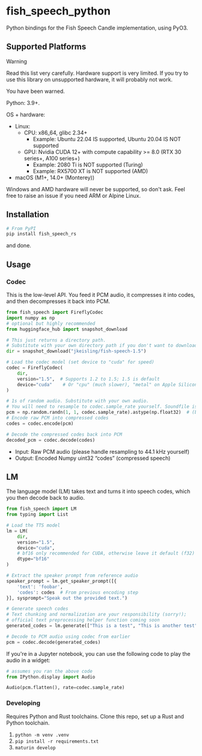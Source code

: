 # fish_speech_python

Python bindings for the Fish Speech Candle implementation, using PyO3.

## Supported Platforms

> [!WARNING]
> Read this list very carefully. Hardware support is very limited.
> If you try to use this library on unsupported hardware, it will probably not work.
>
> You have been warned.

Python: 3.9+.

OS + hardware:
- Linux:
  - CPU: x86_64, glibc 2.34+
    - Example: Ubuntu 22.04 IS supported, Ubuntu 20.04 IS NOT supported
  - GPU: Nvidia CUDA 12+ with compute capability >= 8.0 (RTX 30 series+, A100 series+)
    - Example: 2080 Ti is NOT supported (Turing)
    - Example: RX5700 XT is NOT supported (AMD)
- macOS (M1+, 14.0+ (Monterey))

Windows and AMD hardware will never be supported, so don't ask.
Feel free to raise an issue if you need ARM or Alpine Linux.

## Installation

```bash
# From PyPI
pip install fish_speech_rs
```

and done.

## Usage

### Codec

This is the low-level API. You feed it PCM audio, it compresses it into codes, and then decompresses it back into PCM.

```python
from fish_speech import FireflyCodec
import numpy as np
# optional but highly recommended
from huggingface_hub import snapshot_download

# This just returns a directory path.
# Substitute with your own directory path if you don't want to download from Hugging Face.
dir = snapshot_download("jkeisling/fish-speech-1.5")

# Load the codec model (set device to "cuda" for speed)
codec = FireflyCodec(
    dir,
    version="1.5",  # Supports 1.2 to 1.5; 1.5 is default
    device="cuda"    # Or "cpu" (much slower), "metal" on Apple Silicon
)

# 1s of random audio. Substitute with your own audio.
# You will need to resample to codec.sample_rate yourself. Soundfile is recommended.
pcm = np.random.randn(1, 1, codec.sample_rate).astype(np.float32)  # (batch, channels, samples)
# Encode raw PCM into compressed codes
codes = codec.encode(pcm)

# Decode the compressed codes back into PCM
decoded_pcm = codec.decode(codes)
```

- Input: Raw PCM audio (please handle resampling to 44.1 kHz yourself)
- Output: Encoded Numpy uint32 “codes” (compressed speech)

## LM

The language model (LM) takes text and turns it into speech codes, which you then decode back to audio.

```python
from fish_speech import LM
from typing import List

# Load the TTS model
lm = LM(
    dir,
    version="1.5",
    device="cuda",
    # bf16 only recommended for CUDA, otherwise leave it default (f32)
    dtype="bf16"
)

# Extract the speaker prompt from reference audio
speaker_prompt = lm.get_speaker_prompt([{
    'text': 'foobar',
    'codes': codes  # From previous encoding step
}], sysprompt="Speak out the provided text.")

# Generate speech codes
# Text chunking and normalization are your responsibility (sorry!);
# official text preprocessing helper function coming soon
generated_codes = lm.generate(["This is a test", "This is another test"], speaker_prompt=speaker_prompt)

# Decode to PCM audio using codec from earlier
pcm = codec.decode(generated_codes)
```

If you're in a Jupyter notebook, you can use the following code to play the audio in a widget:

```python
# assumes you ran the above code
from IPython.display import Audio

Audio(pcm.flatten(), rate=codec.sample_rate)
```

### Developing

Requires Python and Rust toolchains. Clone this repo, set up a Rust and Python toolchain.

1. `python -m venv .venv`
2. `pip install -r requirements.txt`
3. `maturin develop`
